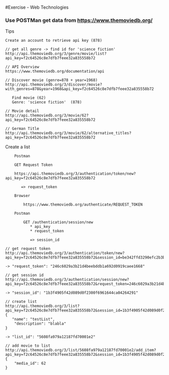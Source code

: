 #Exercise - Web Technologies

### Use POSTMan get data from https://www.themoviedb.org/

Tips

    Create an account to retrieve api key (878)

    // get all genre -> find id for 'science fiction'
    http://api.themoviedb.org/3/genre/movie/list?api_key=f2c64526c8e7dfb7feee32a835558b72

    // API Overview
    https://www.themoviedb.org/documentation/api

    // Discover movie (genre=878 + year=1968)
    http://api.themoviedb.org/3/discover/movie?with_genres=878&year=1968&api_key=f2c64526c8e7dfb7feee32a835558b72

	   Find movie (62)
	   Genre: 'science fiction'  (878)

    // Movie detail
    http://api.themoviedb.org/3/movie/62?api_key=f2c64526c8e7dfb7feee32a835558b72

    // German Title
    http://api.themoviedb.org/3/movie/62/alternative_titles?api_key=f2c64526c8e7dfb7feee32a835558b72

Create a list

```
    Postman

    GET Request Token

    https://api.themoviedb.org/3/authentication/token/new?api_key=f2c64526c8e7dfb7feee32a835558b72

       => request_token

    Browser

        https://www.themoviedb.org/authenticate/REQUEST_TOKEN

    Postman

        GET /authentication/session/new
           * api_key
           * request_token

           => session_id
```

    // get request token
    http://api.themoviedb.org/3/authentication/token/new?api_key=f2c64526c8e7dfb7feee32a835558b72&session_id=be342ffd3290efc2b3b476d0a4ccd35e

    -> "request_token": "246c6029a3b21d4beebddb1a692d0919caee1668"

    // get session id
    http://api.themoviedb.org/3/authentication/session/new?api_key=f2c64526c8e7dfb7feee32a835558b72&request_token=246c6029a3b21d4beebddb1a692d0919caee1668&username=cosemansp&password=silverado

    -> "session_id": "1b3f4905f42d089d0f2300f6961644ca04264291"

    // create list
    http://api.themoviedb.org/3/list?api_key=f2c64526c8e7dfb7feee32a835558b72&session_id=1b3f4905f42d089d0f2300f6961644ca04264291
    {
       "name": "testList",
        "description": "blabla"
    }

    -> "list_id": "5608fa979a12187fd70001e2"

    // add movie to list
    http://api.themoviedb.org/3/list/5608fa979a12187fd70001e2/add_item?api_key=f2c64526c8e7dfb7feee32a835558b72&session_id=1b3f4905f42d089d0f2300f6961644ca04264291
    {
        "media_id": 62
    }
